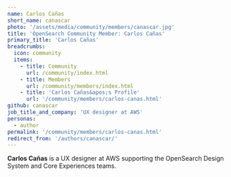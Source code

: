 ```yaml
---
name: Carlos Cañas
short_name: canascar
photo: '/assets/media/community/members/canascar.jpg'
title: 'OpenSearch Community Member: Carlos Cañas'
primary_title: 'Carlos Cañas'
breadcrumbs:
  icon: community
  items:
    - title: Community
      url: /community/index.html
    - title: Members
      url: /community/members/index.html
    - title: 'Carlos Cañas&apos;s Profile'
      url: '/community/members/carlos-canas.html'
github: canascar
job_title_and_company: 'UX designer at AWS'
personas:
  - author
permalink: '/community/members/carlos-canas.html'
redirect_from: '/authors/canascar/'
---
```


**Carlos Cañas** is a UX designer at AWS supporting the OpenSearch Design System and Core Experiences teams.
